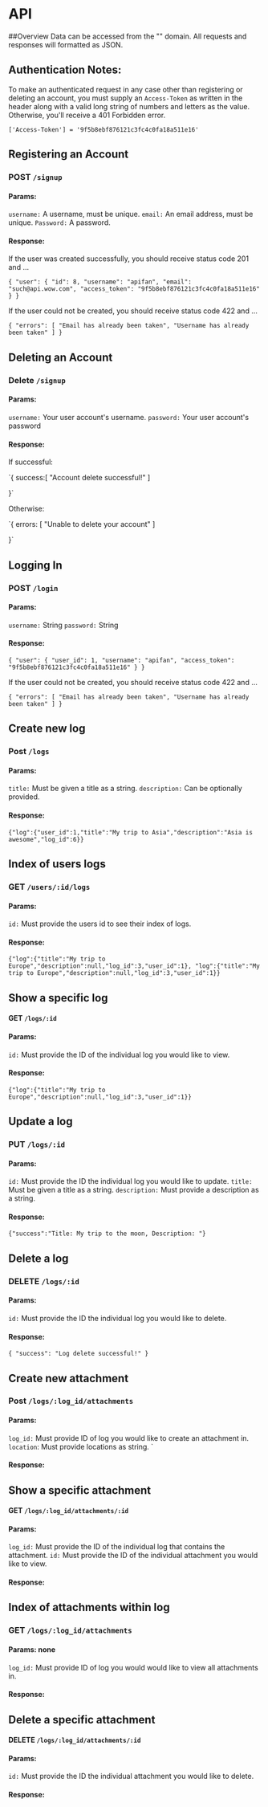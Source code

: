 # API 

##Overview
Data can be accessed from the "" domain. All requests and responses will formatted as JSON.


## Authentication Notes:

To make an authenticated request in any case other than registering
or deleting an account, you must supply an `Access-Token` as written in the header along with a valid long string of numbers and letters as the value. Otherwise, you'll receive a 401 Forbidden error.

`['Access-Token'] = '9f5b8ebf876121c3fc4c0fa18a511e16' `

## Registering an Account

### POST `/signup`
#### Params:
`username:` A username, must be unique. `email:` An email address, must be unique. `Password:` A password.

#### Response:
If the user was created successfully, you should receive status code 201 and ...

`{
    "user": {
        "id": 8,
        "username": "apifan",
        "email": "such@api.wow.com",
        "access_token": "9f5b8ebf876121c3fc4c0fa18a511e16"
    }
}`

If the user could not be created, you should receive status code 422 and ...

`{
    "errors": [
        "Email has already been taken",
        "Username has already been taken"
        ]
}`

## Deleting an Account
### Delete `/signup`

#### Params:

`username:` Your user account's username. `password:` Your user account's password

#### Response:

If successful:

`{
    success:[ 
        "Account delete successful!"
    ]

}`

Otherwise:

`{
    errors: [
        "Unable to delete your account"
    ]

}`

## Logging In
### POST `/login`

#### Params:

`username:` String `password:` String

#### Response:

`{
    "user": {
        "user_id": 1,
        "username": "apifan",
        "access_token": "9f5b8ebf876121c3fc4c0fa18a511e16"
    }
}`

If the user could not be created, you should receive status code 422 and ...

`{
    "errors": [
        "Email has already been taken",
        "Username has already been taken"
    ]
}`



## Create new log
### Post `/logs`

#### Params:

`title:` Must be given a title as a string. `description:` Can be optionally provided.

#### Response:

`{"log":{"user_id":1,"title":"My trip to Asia","description":"Asia is awesome","log_id":6}}`


## Index of users logs 
### GET `/users/:id/logs`

#### Params:

`id:` Must provide the users id to see their index of logs.


#### Response: 

`{"log":{"title":"My trip to Europe","description":null,"log_id":3,"user_id":1},
"log":{"title":"My trip to Europe","description":null,"log_id":3,"user_id":1}}`


## Show a specific log 
#### GET `/logs/:id`

#### Params: 

`id:` Must provide the ID of the individual log you would like to view.

#### Response:

`{"log":{"title":"My trip to Europe","description":null,"log_id":3,"user_id":1}}`


## Update a log
### PUT `/logs/:id`

#### Params: 

`id:` Must provide the ID the individual log you would like to update. `title:` Must be given a title as a string. `description:` Must provide a description as a string.

#### Response:

`{"success":"Title: My trip to the moon, Description: "}`


## Delete a log
### DELETE `/logs/:id`

#### Params: 

`id:` Must provide the ID the individual log you would like to delete.

#### Response:

`{
  "success": "Log delete successful!"
}`


## Create new attachment
### Post `/logs/:log_id/attachments`

#### Params:

`log_id:` Must provide ID of log you would like to create an attachment in. `location`: Must provide locations as string. `

#### Response:





## Show a specific attachment 
#### GET `/logs/:log_id/attachments/:id`

#### Params: 

`log_id:` Must provide the ID of the individual log that contains the attachment. `id:` Must provide the ID of the individual attachment you would like to view.

#### Response:





## Index of attachments within log 
### GET `/logs/:log_id/attachments`

#### Params: none

`log_id:` Must provide ID of log you would would like to view all attachments in.

#### Response:




## Delete a specific attachment 
#### DELETE `/logs/:log_id/attachments/:id`

#### Params: 

`id:` Must provide the ID the individual attachment you would like to delete.

#### Response:






















